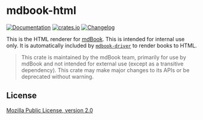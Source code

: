 # mdbook-html

[![Documentation](https://img.shields.io/docsrs/mdbook-html)](https://docs.rs/mdbook-html)
[![crates.io](https://img.shields.io/crates/v/mdbook-html.svg)](https://crates.io/crates/mdbook-html)
[![Changelog](https://img.shields.io/badge/CHANGELOG-Latest-green)](https://github.com/rust-lang/mdBook/blob/master/CHANGELOG.md)

This is the HTML renderer for [mdBook](https://rust-lang.github.io/mdBook/). This is intended for internal use only. It is automatically included by [`mdbook-driver`](https://crates.io/crates/mdbook-driver) to render books to HTML.

> This crate is maintained by the mdBook team, primarily for use by mdBook and not intended for external use (except as a transitive dependency). This crate may make major changes to its APIs or be deprecated without warning.

## License

[Mozilla Public License, version 2.0](https://github.com/rust-lang/mdBook/blob/master/LICENSE)
